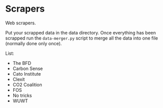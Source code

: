 # Scrapers

Web scrapers.

Put your scrapped data in the data directory. Once everything has been scrapped run the `data-merger.py` script to merge all the data into one file (normally done only once).



List:
- The BFD
- Carbon Sense
- Cato Institute
- Clexit
- CO2 Coalition
- FOS
- No tricks
- WUWT

